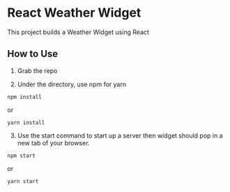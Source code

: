# React Weather Widget

This project builds a Weather Widget using React 



## How to Use

1. Grab the repo

2. Under the directory, use npm for yarn

  `npm install`
  
  or
  
  `yarn install`
  
3. Use the start command to start up a server then widget should pop in a new tab of your browser.

  `npm start`
  
  or
  
  `yarn start`
